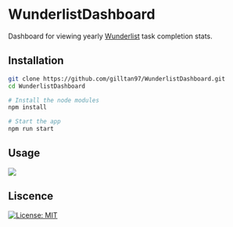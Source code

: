 # WunderlistDashboard 

Dashboard for viewing yearly [Wunderlist](https://www.wunderlist.com) task completion stats.

## Installation 
```bash
git clone https://github.com/gilltan97/WunderlistDashboard.git
cd WunderlistDashboard

# Install the node modules 
npm install 

# Start the app
npm run start 
```

## Usage
![](assets/demo.gif)

## Liscence 
<p>
  <a href="https://github.com/gilltan97/WunderlistDashboard/blob/master/LICENSE">
    <img alt="License: MIT" src="https://img.shields.io/badge/License-MIT-yellow.svg" target="_blank" />
  </a>
</p>

